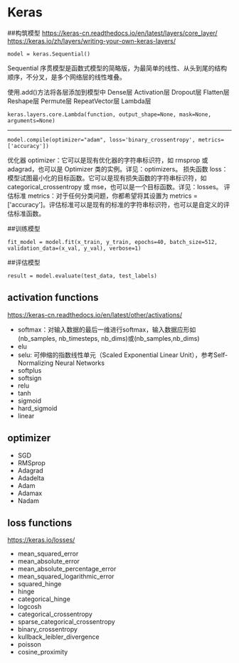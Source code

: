 # Keras

##构筑模型
https://keras-cn.readthedocs.io/en/latest/layers/core_layer/
https://keras.io/zh/layers/writing-your-own-keras-layers/
```
model = keras.Sequential()
```

Sequential
序贯模型是函数式模型的简略版，为最简单的线性、从头到尾的结构顺序，不分叉，是多个网络层的线性堆叠。

使用.add()方法将各层添加到模型中
Dense层
Activation层
Dropout层
Flatten层
Reshape层
Permute层
RepeatVector层
Lambda层
```
keras.layers.core.Lambda(function, output_shape=None, mask=None, arguments=None)
```

-----

```
model.compile(optimizer="adam", loss='binary_crossentropy', metrics=['accuracy'])
```

优化器 optimizer：它可以是现有优化器的字符串标识符，如 rmsprop 或 adagrad，也可以是 Optimizer 类的实例。详见：optimizers。
损失函数 loss：模型试图最小化的目标函数。它可以是现有损失函数的字符串标识符，如 categorical_crossentropy 或 mse，也可以是一个目标函数。详见：losses。
评估标准 metrics：对于任何分类问题，你都希望将其设置为 metrics = ['accuracy']。评估标准可以是现有的标准的字符串标识符，也可以是自定义的评估标准函数。

##训练模型
```
fit_model = model.fit(x_train, y_train, epochs=40, batch_size=512, validation_data=(x_val, y_val), verbose=1)
```


##评估模型
```
result = model.evaluate(test_data, test_labels)
```


## activation functions
https://keras-cn.readthedocs.io/en/latest/other/activations/

- softmax：对输入数据的最后一维进行softmax，输入数据应形如(nb_samples, nb_timesteps, nb_dims)或(nb_samples,nb_dims)
- elu
- selu: 可伸缩的指数线性单元（Scaled Exponential Linear Unit），参考Self-Normalizing Neural Networks
- softplus
- softsign
- relu
- tanh
- sigmoid
- hard_sigmoid
- linear

## optimizer

- SGD
- RMSprop
- Adagrad
- Adadelta
- Adam
- Adamax
- Nadam

## loss functions
https://keras.io/losses/

- mean_squared_error
- mean_absolute_error
- mean_absolute_percentage_error
- mean_squared_logarithmic_error
- squared_hinge
- hinge
- categorical_hinge
- logcosh
- categorical_crossentropy
- sparse_categorical_crossentropy
- binary_crossentropy
- kullback_leibler_divergence
- poisson
- cosine_proximity

